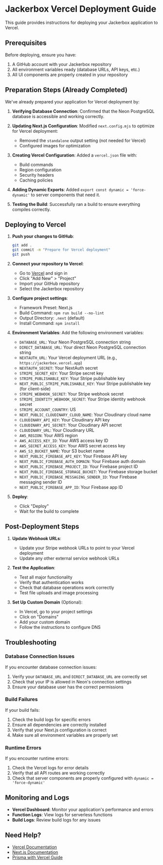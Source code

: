 # Jackerbox Vercel Deployment Guide

This guide provides instructions for deploying your Jackerbox application to Vercel.

## Prerequisites

Before deploying, ensure you have:

1. A GitHub account with your Jackerbox repository
2. All environment variables ready (database URLs, API keys, etc.)
3. All UI components are properly created in your repository

## Preparation Steps (Already Completed)

We've already prepared your application for Vercel deployment by:

1. **Verifying Database Connection**: Confirmed that the Neon PostgreSQL database is accessible and working correctly.

2. **Updating Next.js Configuration**: Modified `next.config.mjs` to optimize for Vercel deployment:
   - Removed the `standalone` output setting (not needed for Vercel)
   - Configured images for optimization

3. **Creating Vercel Configuration**: Added a `vercel.json` file with:
   - Build commands
   - Region configuration
   - Security headers
   - Caching policies

4. **Adding Dynamic Exports**: Added `export const dynamic = 'force-dynamic'` to server components that need it.

5. **Testing the Build**: Successfully ran a build to ensure everything compiles correctly.

## Deploying to Vercel

1. **Push your changes to GitHub**:
   ```bash
   git add .
   git commit -m "Prepare for Vercel deployment"
   git push
   ```

2. **Connect your repository to Vercel**:
   - Go to [Vercel](https://vercel.com/) and sign in
   - Click "Add New" > "Project"
   - Import your GitHub repository
   - Select the Jackerbox repository

3. **Configure project settings**:
   - Framework Preset: Next.js
   - Build Command: `npm run build --no-lint`
   - Output Directory: `.next` (default)
   - Install Command: `npm install`

4. **Environment Variables**:
   Add the following environment variables:
   - `DATABASE_URL`: Your Neon PostgreSQL connection string
   - `DIRECT_DATABASE_URL`: Your direct Neon PostgreSQL connection string
   - `NEXTAUTH_URL`: Your Vercel deployment URL (e.g., `https://jackerbox.vercel.app`)
   - `NEXTAUTH_SECRET`: Your NextAuth secret
   - `STRIPE_SECRET_KEY`: Your Stripe secret key
   - `STRIPE_PUBLISHABLE_KEY`: Your Stripe publishable key
   - `NEXT_PUBLIC_STRIPE_PUBLISHABLE_KEY`: Your Stripe publishable key (for client-side)
   - `STRIPE_WEBHOOK_SECRET`: Your Stripe webhook secret
   - `STRIPE_IDENTITY_WEBHOOK_SECRET`: Your Stripe identity webhook secret
   - `STRIPE_ACCOUNT_COUNTRY`: US
   - `NEXT_PUBLIC_CLOUDINARY_CLOUD_NAME`: Your Cloudinary cloud name
   - `CLOUDINARY_API_KEY`: Your Cloudinary API key
   - `CLOUDINARY_API_SECRET`: Your Cloudinary API secret
   - `CLOUDINARY_URL`: Your Cloudinary URL
   - `AWS_REGION`: Your AWS region
   - `AWS_ACCESS_KEY_ID`: Your AWS access key ID
   - `AWS_SECRET_ACCESS_KEY`: Your AWS secret access key
   - `AWS_S3_BUCKET_NAME`: Your S3 bucket name
   - `NEXT_PUBLIC_FIREBASE_API_KEY`: Your Firebase API key
   - `NEXT_PUBLIC_FIREBASE_AUTH_DOMAIN`: Your Firebase auth domain
   - `NEXT_PUBLIC_FIREBASE_PROJECT_ID`: Your Firebase project ID
   - `NEXT_PUBLIC_FIREBASE_STORAGE_BUCKET`: Your Firebase storage bucket
   - `NEXT_PUBLIC_FIREBASE_MESSAGING_SENDER_ID`: Your Firebase messaging sender ID
   - `NEXT_PUBLIC_FIREBASE_APP_ID`: Your Firebase app ID

5. **Deploy**:
   - Click "Deploy"
   - Wait for the build to complete

## Post-Deployment Steps

1. **Update Webhook URLs**:
   - Update your Stripe webhook URLs to point to your Vercel deployment
   - Update any other external service webhook URLs

2. **Test the Application**:
   - Test all major functionality
   - Verify that authentication works
   - Check that database operations work correctly
   - Test file uploads and image processing

3. **Set Up Custom Domain** (Optional):
   - In Vercel, go to your project settings
   - Click on "Domains"
   - Add your custom domain
   - Follow the instructions to configure DNS

## Troubleshooting

### Database Connection Issues

If you encounter database connection issues:

1. Verify your `DATABASE_URL` and `DIRECT_DATABASE_URL` are correctly set
2. Check that your IP is allowed in Neon's connection settings
3. Ensure your database user has the correct permissions

### Build Failures

If your build fails:

1. Check the build logs for specific errors
2. Ensure all dependencies are correctly installed
3. Verify that your Next.js configuration is correct
4. Make sure all environment variables are properly set

### Runtime Errors

If you encounter runtime errors:

1. Check the Vercel logs for error details
2. Verify that all API routes are working correctly
3. Check that server components are properly configured with `dynamic = 'force-dynamic'`

## Monitoring and Logs

- **Vercel Dashboard**: Monitor your application's performance and errors
- **Function Logs**: View logs for serverless functions
- **Build Logs**: Review build logs for any issues

## Need Help?

- [Vercel Documentation](https://vercel.com/docs)
- [Next.js Documentation](https://nextjs.org/docs/deployment)
- [Prisma with Vercel Guide](https://www.prisma.io/docs/guides/deployment/deployment-guides/deploying-to-vercel) 